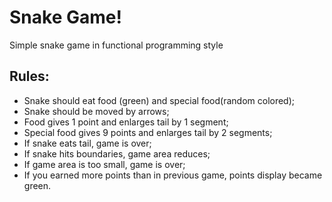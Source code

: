# Snake Game!
Simple snake game in functional programming style

## Rules:
* Snake should eat food (green) and special food(random colored);
* Snake should be moved by arrows;
* Food gives 1 point and enlarges tail by 1 segment;
* Special food gives 9 points and enlarges tail by 2 segments;
* If snake eats tail, game is over;
* If snake hits boundaries, game area reduces;
* If game area is too small, game is over;
* If you earned more points than in previous game, points display became green.
